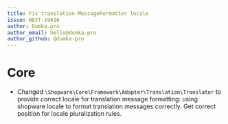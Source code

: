 ```yaml
---
title: Fix translation MessageFormatter locale
issue: NEXT-19616
author: Dumka.pro
author_email: hello@dumka.pro
author_github: @dumka-pro
---
```

# Core
* Changed `\Shopware\Core\Framework\Adapter\Translation\Translator` to provide correct locale for translation message formatting: using shopware locale to format translation messages correctly. Get correct position for locale pluralization rules.
